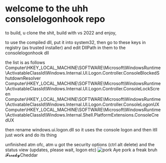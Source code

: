 # welcome to the uhh consolelogonhook repo
to build, u clone the shit, build with vs 2022 and enjoy,

to use the compiled dll, put it into system32, then go to these keys in registry (as trusted installer) and edit
DllPath in them to the consolelogonhook dll

the list is as follows
Computer\HKEY_LOCAL_MACHINE\SOFTWARE\Microsoft\WindowsRuntime\ActivatableClassId\Windows.Internal.UI.Logon.Controller.ConsoleBlockedShutdownResolver
Computer\HKEY_LOCAL_MACHINE\SOFTWARE\Microsoft\WindowsRuntime\ActivatableClassId\Windows.Internal.UI.Logon.Controller.ConsoleLockScreen
Computer\HKEY_LOCAL_MACHINE\SOFTWARE\Microsoft\WindowsRuntime\ActivatableClassId\Windows.Internal.UI.Logon.Controller.ConsoleLogonUX
Computer\HKEY_LOCAL_MACHINE\SOFTWARE\Microsoft\WindowsRuntime\ActivatableClassId\Windows.Internal.Shell.PlatformExtensions.ConsoleCredUX

then rename windows.ui.logon.dll so it uses the console logon and then itll just work and do its thing

unfinished atm ofc, atm u got the security options (ctrl alt delete) and the status view (updates, please wait, logon etc)
![pork](https://github.com/wiktorwiktor12/ConsoleLogonHook/assets/85626296/2c6474d0-7dd3-4eef-a6da-f58623a85227)
Aye pork a freak bruh
𝓕𝓻𝓮𝓪𝓴𝔂Cheddar

